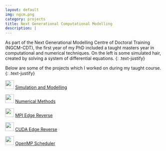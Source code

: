 ```yaml
---
layout: default
img: ngcm.png
category: projects
title: Next Generational Computational Modelling
description: |
---
```


As part of the Next Generational Modelling Centre of Doctoral Training (NGCM-CDT),
the first year of my PhD included a taught masters year in computational and
numerical techniques. On the left is some simulated hair, created by solving a 
system of differential equations.
{: .text-justify}

Below are some of the projects which I worked on during
my taught course. 
{: .text-justify}

<img src="https://github.githubassets.com/images/modules/logos_page/GitHub-Mark.png" alt="" width="28"/>  [Simulation and Modelling](https://github.com/saultyevil/Simulation-and-Modelling)

<img src="https://github.githubassets.com/images/modules/logos_page/GitHub-Mark.png" alt="" width="28"/>  [Numerical Methods](https://github.com/saultyevil/Numerical-Methods)

<img src="https://github.githubassets.com/images/modules/logos_page/GitHub-Mark.png" alt="" width="28"/>  [MPI Edge Reverse](https://github.com/saultyevil/MPI-Edge-Reverse)

<img src="https://github.githubassets.com/images/modules/logos_page/GitHub-Mark.png" alt="" width="28"/>  [CUDA Edge Reverse](https://github.com/saultyevil/CUDA-Edge-Reverse)

<img src="https://github.githubassets.com/images/modules/logos_page/GitHub-Mark.png" alt="" width="28"/>  [OpenMP Scheduler](https://github.com/saultyevil/OpenMP-Affinity-Scheduler)
